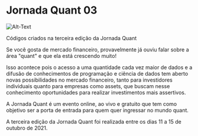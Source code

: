 # Jornada Quant 03

![Alt-Text](https://static.wixstatic.com/media/1aff8b_fd2648e97ba0463b96d2ea30703dff24~mv2.png/v1/crop/x_0,y_234,w_1033,h_578/fill/w_354,h_198,al_c,q_85,usm_2.00_1.00_0.00/output-onlinepngtools%20(2).webp)



Códigos criados na terceira edição da Jornada Quant

Se você gosta de mercado financeiro, provavelmente já ouviu falar sobre a área "quant" e que ela está crescendo muito!

Isso acontece pois o acesso a uma quantidade cada vez maior de dados e a difusão de conhecimentos de programação e ciência de dados tem aberto novas possibilidades no mercado financeiro, tanto para investidores individuais quanto para empresas como assets, que buscam nesse conhecimento oportunidades para realizar investimentos mais assertivos.

A Jornada Quant é um evento online, ao vivo e gratuito que tem como objetivo ser a porta de entrada para quem quer ingressar no mundo quant.


A terceira edição da Jornada Quant foi realizada entre os dias 11 a 15 de outubro de 2021.
